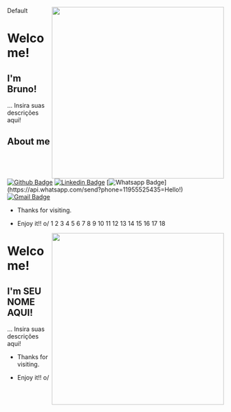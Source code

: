 Default
<img align="right" width="400" height="400" src="https://giphy.com/gifs/developer-germano-obrunogermano-eGlWh8b2oDeSuFjGM6">

# Welcome!

## I'm Bruno!

… Insira suas descrições aqui!


## About me 
[![Github Badge](https://img.shields.io/badge/-Github-000?style=flat-square&logo=Github&logoColor=white&link=link_do_seu_perfil_no_github)](link_do_seu_perfil_no_github)
[![Linkedin Badge](https://img.shields.io/badge/-LinkedIn-blue?style=flat-square&logo=Linkedin&logoColor=white&link=link_do_seu_perfil_no_linkedin)](https://www.linkedin.com/in/bruno-antunes-5a4053204/)
[![Whatsapp Badge](https://img.shields.io/badge/-Whatsapp-4CA143?style=flat-square&labelColor=4CA143&logo=whatsapp&logoColor=white&link=https://api.whatsapp.com/send?phone=seu_telefone_55+DDD+número_de_telefone&text=Hello!)](https://api.whatsapp.com/send?phone=11955525435=Hello!)
[![Gmail Badge](https://img.shields.io/badge/-Gmail-c14438?style=flat-square&logo=Gmail&logoColor=white&link=mailto:seu_email)](mailto:loginobsequio@gmail.com)

- Thanks for visiting. 

- Enjoy it!! o/
1
2
3
4
5
6
7
8
9
10
11
12
13
14
15
16
17
18
<img align="right" width="400" height="400" src="https://38.media.tumblr.com/bee7e5a1304ec557b3b446ba60f0f990/tumblr_ns9g5j3gku1r02u9ko1_400.gif">
 
# Welcome!
 
## I'm SEU NOME AQUI!
 
… Insira suas descrições aqui!

 
- Thanks for visiting. 
 
- Enjoy it!! o/

